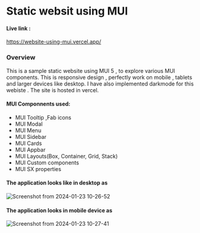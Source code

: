 # Static websit using MUI 

#### Live link :

https://website-using-mui.vercel.app/

### Overview
This is a sample static website using MUI 5 , to explore various MUI components. This is responsive design , perfectly work on mobile , tablets and larger devices like desktop. I have also implemented darkmode for this webiste . The site is hosted in vercel.
#### MUI Componnents used:
  - MUI Tooltip ,Fab icons
  - MUI Modal
  - MUI Menu
  - MUI Sidebar
  - MUI Cards
  - MUI Appbar
  - MUI Layouts(Box, Container, Grid, Stack)
  - MUI Custom components
  - MUI SX properties
#### The application looks like in desktop as 




![Screenshot from 2024-01-23 10-26-52](https://github.com/vishnu-ot/website-using-mui/assets/103847009/8d99afdb-7c3e-458d-ab5c-ef53f30c7225)

#### The application looks in mobile device as 
![Screenshot from 2024-01-23 10-27-41](https://github.com/vishnu-ot/website-using-mui/assets/103847009/23ea53d3-853e-4c0d-a16b-6c7c134b7d39)

